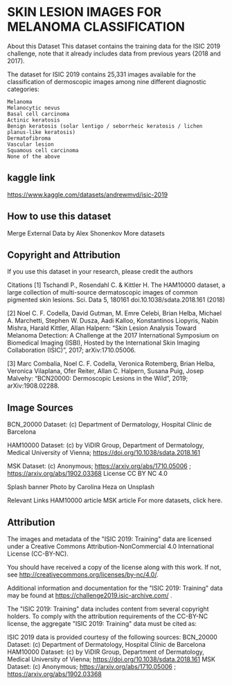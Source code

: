 # SKIN LESION IMAGES FOR MELANOMA CLASSIFICATION

About this Dataset
This dataset contains the training data for the ISIC 2019 challenge, note that it already includes data from previous years (2018 and 2017).

The dataset for ISIC 2019 contains 25,331 images available for the classification of dermoscopic images among nine different diagnostic categories:

    Melanoma
    Melanocytic nevus
    Basal cell carcinoma
    Actinic keratosis
    Benign keratosis (solar lentigo / seborrheic keratosis / lichen planus-like keratosis)
    Dermatofibroma
    Vascular lesion
    Squamous cell carcinoma
    None of the above

## kaggle link

https://www.kaggle.com/datasets/andrewmvd/isic-2019


## How to use this dataset
Merge External Data by Alex Shonenkov
More datasets

## Copyright and Attribution
If you use this dataset in your research, please credit the authors

Citations
[1] Tschandl P., Rosendahl C. & Kittler H. The HAM10000 dataset, a large collection of multi-source dermatoscopic images of common pigmented skin lesions. Sci. Data 5, 180161 doi.10.1038/sdata.2018.161 (2018)

[2] Noel C. F. Codella, David Gutman, M. Emre Celebi, Brian Helba, Michael A. Marchetti, Stephen W. Dusza, Aadi Kalloo, Konstantinos Liopyris, Nabin Mishra, Harald Kittler, Allan Halpern: “Skin Lesion Analysis Toward Melanoma Detection: A Challenge at the 2017 International Symposium on Biomedical Imaging (ISBI), Hosted by the International Skin Imaging Collaboration (ISIC)”, 2017; arXiv:1710.05006.

[3] Marc Combalia, Noel C. F. Codella, Veronica Rotemberg, Brian Helba, Veronica Vilaplana, Ofer Reiter, Allan C. Halpern, Susana Puig, Josep Malvehy: “BCN20000: Dermoscopic Lesions in the Wild”, 2019; arXiv:1908.02288.


## Image Sources
BCN_20000 Dataset: (c) Department of Dermatology, Hospital Clínic de Barcelona

HAM10000 Dataset: (c) by ViDIR Group, Department of Dermatology, Medical University of Vienna; https://doi.org/10.1038/sdata.2018.161

MSK Dataset: (c) Anonymous; https://arxiv.org/abs/1710.05006 ; https://arxiv.org/abs/1902.03368
License
CC BY NC 4.0

Splash banner
Photo by Carolina Heza on Unsplash

Relevant Links
HAM10000 article
MSK article
For more datasets, click here.

## Attribution

The images and metadata of the "ISIC 2019: Training" data are licensed under a
Creative Commons Attribution-NonCommercial 4.0 International License
(CC-BY-NC).

You should have received a copy of the license along with this
work. If not, see <http://creativecommons.org/licenses/by-nc/4.0/>.

Additional information and documentation for the "ISIC 2019: Training" data
may be found at https://challenge2019.isic-archive.com/ .

The "ISIC 2019: Training" data includes content from several copyright
holders. To comply with the attribution requirements of the CC-BY-NC license,
the aggregate "ISIC 2019: Training" data must be cited as:

  ISIC 2019 data is provided courtesy of the following sources:
  BCN_20000 Dataset: (c) Department of Dermatology, Hospital Clínic de Barcelona
  HAM10000 Dataset: (c) by ViDIR Group, Department of Dermatology, Medical University of Vienna; https://doi.org/10.1038/sdata.2018.161
  MSK Dataset: (c) Anonymous; https://arxiv.org/abs/1710.05006 ; https://arxiv.org/abs/1902.03368
